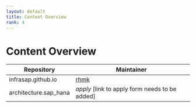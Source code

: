 ```yaml
---
layout: default
title: Content Overview
rank: 4
---
```


# Content Overview

Repository            | Maintainer
----------------------|----------------------
infrasap.github.io    | [rhmk](https://github.com/rhmk)
architecture.sap_hana | *apply* [link to apply form needs to be added]
